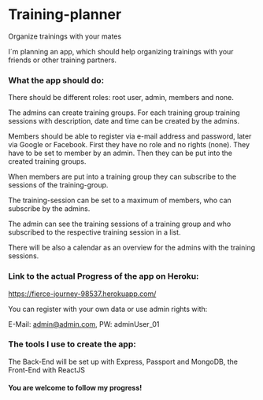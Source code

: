 # Training-planner
Organize trainings with your mates

I´m planning an app, which should help organizing trainings with your friends or other training partners.



### What the app should do:

There should be different roles: root user, admin, members and none.

The admins can create training groups. For each training group training sessions with description, date and time can be created by the admins.

Members should be able to register via e-mail address and password, later via Google or Facebook. First they have no role and no rights (none). They have to be set to member by an admin. Then they can be put into the created training groups.

When members are put into a training group they can subscribe to the sessions of the training-group. 

The training-session can be set to a maximum of members, who can subscribe by the admins.

The admin can see the training sessions of a training group and who subscribed to the respective training session in a list. 

There will be also a calendar as an overview for the admins with the training sessions.

### Link to the actual Progress of the app on Heroku:

https://fierce-journey-98537.herokuapp.com/

You can register with your own data or use admin rights with:

E-Mail: admin@admin.com,
PW: adminUser_01



### The tools I use to create the app:

The Back-End will be set up with Express, Passport and MongoDB, the Front-End with ReactJS


#### You are welcome to follow my progress!
